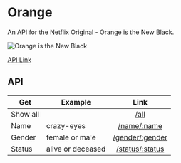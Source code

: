# Orange
An API for the Netflix Original - Orange is the New Black.

![Orange is the New Black](https://raw.github.com/ryanburgess/orange/master/oitnb.jpg)

[API Link](https://orange-api.herokuapp.com/all)

## API

| Get           | Example       |Link                                                    |
| ------------- | ------------- | :-----------------------------------------------------:|
| Show all      |               |[/all](https://orange-api.herokuapp.com/all)|
| Name          | crazy-eyes    |[/name/:name](https://orange-api.herokuapp.com/name/crazy-eyes)|
| Gender        | female or male | [/gender/:gender](https://orange-api.herokuapp.com/gender/female)|
| Status        | alive or deceased | [/status/:status](https://orange-api.herokuapp.com/status/alive)|

